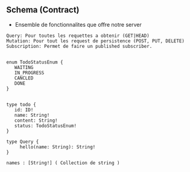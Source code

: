 ## Schema (Contract)
- Ensemble de fonctionnalites que offre notre server 

```
Query: Pour toutes les requettes a obtenir (GET|HEAD)
Mutation: Pour tout les request de persistence (POST, PUT, DELETE)
Subscription: Permet de faire un published subscriber.


enum TodoStatusEnum {
   WAITING
   IN_PROGRESS
   CANCLED
   DONE
}


type todo {
   id: ID!
   name: String!
   content: String!
   status: TodoStatusEnum!
}

type Query {
     hello(name: String): String!
}

names : [String!] ( Collection de string )
```